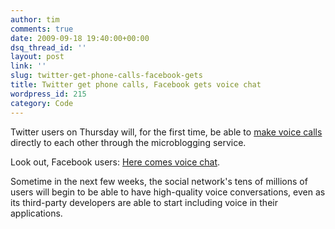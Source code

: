 ```yaml
---
author: tim
comments: true
date: 2009-09-18 19:40:00+00:00
dsq_thread_id: ''
layout: post
link: ''
slug: twitter-get-phone-calls-facebook-gets
title: Twitter get phone calls, Facebook gets voice chat
wordpress_id: 215
category: Code
---
```


Twitter users on Thursday will, for the first time, be able to [make voice
calls](http://digg.com/d314ZwX) directly to each other through the
microblogging service.  
  
  
Look out, Facebook users: [Here comes voice chat](http://digg.com/d314NzW).  
  
Sometime in the next few weeks, the social network's tens of millions of users
will begin to be able to have high-quality voice conversations, even as its
third-party developers are able to start including voice in their
applications.